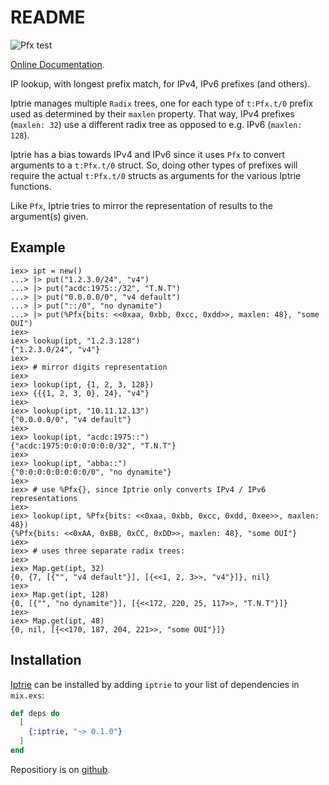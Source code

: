 # README

![Pfx test](https://github.com/hertogp/iptrie/actions/workflows/elixir.yml/badge.svg)

[Online Documentation](https://hexdocs.pm/iptrie).

<!-- @MODULEDOC -->

IP lookup, with longest prefix match, for IPv4, IPv6 prefixes (and others).

Iptrie manages multiple `Radix` trees, one for each type of
`t:Pfx.t/0` prefix used as determined by their `maxlen` property.  That way,
IPv4 prefixes (`maxlen: 32`) use a different radix tree as opposed to e.g. IPv6
(`maxlen: 128`).

Iptrie has a bias towards IPv4 and IPv6 since it uses `Pfx` to convert
arguments to a `t:Pfx.t/0` struct.  So, doing other types of prefixes will
require the actual `t:Pfx.t/0` structs as arguments for the various Iptrie
functions.

Like `Pfx`, Iptrie tries to mirror the representation of results to the
argument(s) given.

## Example

    iex> ipt = new()
    ...> |> put("1.2.3.0/24", "v4")
    ...> |> put("acdc:1975::/32", "T.N.T")
    ...> |> put("0.0.0.0/0", "v4 default")
    ...> |> put("::/0", "no dynamite")
    ...> |> put(%Pfx{bits: <<0xaa, 0xbb, 0xcc, 0xdd>>, maxlen: 48}, "some OUI")
    iex>
    iex> lookup(ipt, "1.2.3.128")
    {"1.2.3.0/24", "v4"}
    iex>
    iex> # mirror digits representation
    iex>
    iex> lookup(ipt, {1, 2, 3, 128})
    iex> {{{1, 2, 3, 0}, 24}, "v4"}
    iex>
    iex> lookup(ipt, "10.11.12.13")
    {"0.0.0.0/0", "v4 default"}
    iex>
    iex> lookup(ipt, "acdc:1975::")
    {"acdc:1975:0:0:0:0:0:0/32", "T.N.T"}
    iex>
    iex> lookup(ipt, "abba::")
    {"0:0:0:0:0:0:0:0/0", "no dynamite"}
    iex>
    iex> # use %Pfx{}, since Iptrie only converts IPv4 / IPv6 representations
    iex>
    iex> lookup(ipt, %Pfx{bits: <<0xaa, 0xbb, 0xcc, 0xdd, 0xee>>, maxlen: 48})
    {%Pfx{bits: <<0xAA, 0xBB, 0xCC, 0xDD>>, maxlen: 48}, "some OUI"}
    iex>
    iex> # uses three separate radix trees:
    iex>
    iex> Map.get(ipt, 32)
    {0, {7, [{"", "v4 default"}], [{<<1, 2, 3>>, "v4"}]}, nil}
    iex>
    iex> Map.get(ipt, 128)
    {0, [{"", "no dynamite"}], [{<<172, 220, 25, 117>>, "T.N.T"}]}
    iex>
    iex> Map.get(ipt, 48)
    {0, nil, [{<<170, 187, 204, 221>>, "some OUI"}]}

<!-- @MODULEDOC -->

## Installation

[Iptrie](https://hexdocs.pm/iptrie) can be installed by adding `iptrie` to your
list of dependencies in `mix.exs`:

```elixir
def deps do
  [
    {:iptrie, "~> 0.1.0"}
  ]
end
```

Repositiory is on [github](https://github.com/hertogp/iptrie).

